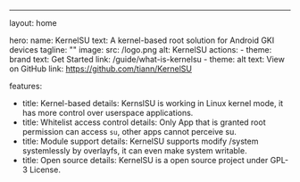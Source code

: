 ---
layout: home

hero:
  name: KernelSU
  text: A kernel-based root solution for Android GKI devices
  tagline: ""
  image:
    src: /logo.png
    alt: KernelSU
  actions:
    - theme: brand
      text: Get Started
      link: /guide/what-is-kernelsu
    - theme: alt
      text: View on GitHub
      link: https://github.com/tiann/KernelSU

features:
  - title: Kernel-based
    details: KernslSU is working in Linux kernel mode, it has more control over userspace applications.
  - title: Whitelist access control
    details: Only App that is granted root permission can access `su`, other apps cannot perceive su.
  - title: Module support
    details: KernelSU supports modify /system systemlessly by overlayfs, it can even make system writable.
  - title: Open source
    details: KernelSU is a open source project under GPL-3 License.

